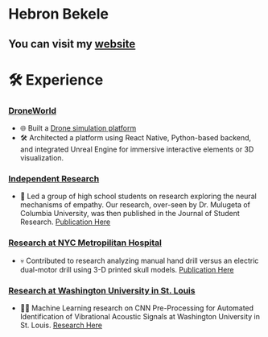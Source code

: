 # Hebron Bekele 
## You can visit my <a href="https://sites.google.com/view/hebronbekele/home">website</a>

# 🛠 Experience
### [DroneWorld](https://github.com/oss-slu/DroneWorld?tab=readme-ov-file) 
- 🌐 Built a [Drone simulation platform](https://github.com/oss-slu/DroneWorld?tab=readme-ov-file)
- 🛠 Architected a platform using React Native, Python-based backend, and integrated Unreal Engine for immersive interactive elements or 3D visualization.

### [Independent Research](https://doi.org/10.47611/jsr.v12i4.2281)
- 🧠 Led a group of high school students on research exploring the neural mechanisms of empathy. Our research, over-seen by Dr. Mulugeta of Columbia University, was then published in the Journal of Student Research. [Publication Here](https://doi.org/10.47611/jsr.v12i4.2281)

### [Research at NYC Metropilitan Hospital](https://www.sciencedirect.com/science/article/abs/pii/S0735675723003297) 
- 💀 Contributed to research analyzing manual hand drill versus an electric dual-motor drill using 3-D printed skull models. [Publication Here](https://www.sciencedirect.com/science/article/abs/pii/S0735675723003297)

### [Research at Washington University in St. Louis](https://symposium.foragerone.com/fall-2023-undergraduate-research-symposium/presentations/59614) 
- 🤖🧠 Machine Learning research on CNN Pre-Processing for Automated Identification of Vibrational Acoustic Signals at Washington University in St. Louis. [Research Here](https://symposium.foragerone.com/fall-2023-undergraduate-research-symposium/presentations/59614)

